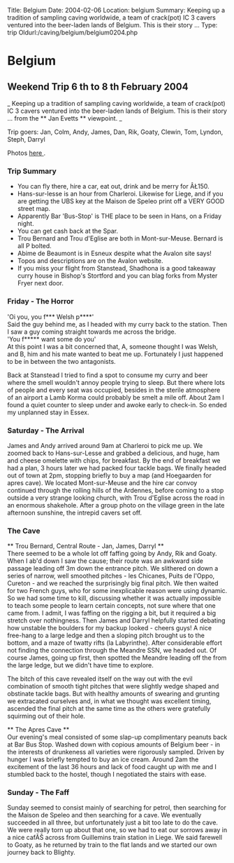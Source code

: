 Title: Belgium 
Date: 2004-02-06
Location: belgium
Summary: Keeping up a tradition of sampling caving worldwide, a team of crack(pot) IC  3  cavers ventured into the beer-laden lands of Belgium. This is their story ...
Type: trip
Oldurl:/caving/belgium/belgium0204.php


#  Belgium 

##  Weekend Trip 6  th  to 8  th  February 2004 

_ Keeping up a tradition of sampling caving worldwide, a team of crack(pot) IC  3  cavers ventured into the beer-laden lands of Belgium. This is their story ... from the ** Jan Evetts ** viewpoint. _

Trip goers: Jan, Colm, Andy, James, Dan, Rik, Goaty, Clewin, Tom, Lyndon, Steph, Darryl 

Photos [ here ](/caving/photo_archive/trips/2004-02-06%20-%20belgium%20-%20lyndon/dirindex.html) . 

###  Trip Summary 

  * You can fly there, hire a car, eat out, drink and be merry for ÂŁ150. 
  * Hans-sur-lesse is an hour from Charleroi. Likewise for Liege, and if you are getting the UBS key at the Maison de Speleo print off a VERY GOOD street map. 
  * Apparently Bar 'Bus-Stop' is THE place to be seen in Hans, on a Friday night. 
  * You can get cash back at the Spar. 
  * Trou Bernard and Trou d'Eglise are both in Mont-sur-Meuse. Bernard is all P bolted. 
  * Abime de Beaumont is in Esneux despite what the Avalon site says! 
  * Topos and descriptions are on the Avalon website. 
  * If you miss your flight from Stanstead, Shadhona is a good takeaway curry house in Bishop's Stortford and you can blag forks from Myster Fryer next door. 



###  Friday - The Horror 

'Oi you, you f*** Welsh p****'   
Said the guy behind me, as I headed with my curry back to the station. Then I saw a guy coming straight towards me across the bridge.   
'You f***** want some do you'   
At this point I was a bit concerned that, A, someone thought I was Welsh, and B, him and his mate wanted to beat me up. Fortunately I just happened to be in between the two antagonists. 

Back at Stanstead I tried to find a spot to consume my curry and beer where the smell wouldn't annoy people trying to sleep. But there where lots of people and every seat was occupied, besides in the sterile atmosphere of an airport a Lamb Korma could probably be smelt a mile off. About 2am I found a quiet counter to sleep under and awoke early to check-in. So ended my unplanned stay in Essex. 

###  Saturday - The Arrival 

James and Andy arrived around 9am at Charleroi to pick me up. We zoomed back to Hans-sur-Lesse and grabbed a delicious, and huge, ham and cheese omelette with chips, for breakfast. By the end of breakfast we had a plan, 3 hours later we had packed four tackle bags. We finally headed out of town at 2pm, stopping briefly to buy a map (and Hoegaarden for apres cave). We located Mont-sur-Meuse and the hire car convoy continued through the rolling hills of the Ardennes, before coming to a stop outside a very strange looking church, with Trou d'Eglise across the road in an enormous shakehole. After a group photo on the village green in the late afternoon sunshine, the intrepid cavers set off. 

###  The Cave 

** Trou Bernard, Central Route - Jan, James, Darryl **   
There seemed to be a whole lot off faffing going by Andy, Rik and Goaty. When I ab'd down I saw the cause; their route was an awkward side passage leading off 3m down the entrance pitch. We slithered on down a series of narrow, well smoothed pitches - les Chicanes, Puits de l'Oppo, Cureton - and we reached the surprisingly big final pitch. We then waited for two French guys, who for some inexplicable reason were using dynamic. So we had some time to kill, discussing whether it was actually impossible to teach some people to learn certain concepts, not sure where that one came from. I admit, I was faffing on the rigging a bit, but it required a big stretch over nothingness. Then James and Darryl helpfully started debating how unstable the boulders for my backup looked - cheers guys! A nice free-hang to a large ledge and then a sloping pitch brought us to the bottom, and a maze of twatty rifts (la Labyrinthe). After considerable effort not finding the connection through the Meandre SSN, we headed out. Of course James, going up first, then spotted the Meandre leading off the from the large ledge, but we didn't have time to explore. 

The bitch of this cave revealed itself on the way out with the evil combination of smooth tight pitches that were slightly wedge shaped and obstinate tackle bags. But with healthy amounts of swearing and grunting we extracated ourselves and, in what we thought was excellent timing, ascended the final pitch at the same time as the others were gratefully squirming out of their hole. 

** The Apres Cave **   
Our evening's meal consisted of some slap-up complimentary peanuts back at Bar Bus Stop. Washed down with copious amounts of Belgium beer - in the interests of drunkeness all varieties were rigorously sampled. Driven by hunger I was briefly tempted to buy an ice cream. Around 2am the excitement of the last 36 hours and lack of food caught up with me and I stumbled back to the hostel, though I negotiated the stairs with ease. 

###  Sunday - The Faff 

Sunday seemed to consist mainly of searching for petrol, then searching for the Maison de Speleo and then searching for a cave. We eventually succeeded in all three, but unfortunately just a bit too late to do the cave. We were really torn up about that one, so we had to eat our sorrows away in a nice cafĂŠ across from Guillemins train station in Liege. We said farewell to Goaty, as he returned by train to the flat lands and we started our own journey back to Blighty. 

